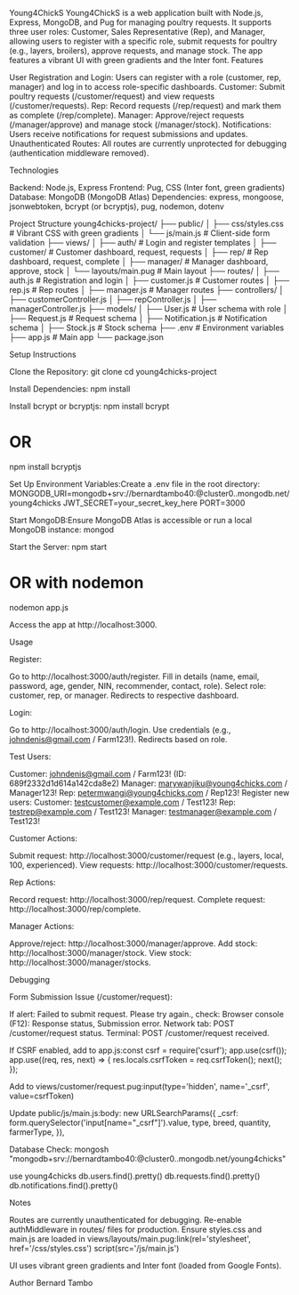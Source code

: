 Young4ChickS
Young4ChickS is a web application built with Node.js, Express, MongoDB, and Pug for managing poultry requests. It supports three user roles: Customer, Sales Representative (Rep), and Manager, allowing users to register with a specific role, submit requests for poultry (e.g., layers, broilers), approve requests, and manage stock. The app features a vibrant UI with green gradients and the Inter font.
Features

User Registration and Login: Users can register with a role (customer, rep, manager) and log in to access role-specific dashboards.
Customer: Submit poultry requests (/customer/request) and view requests (/customer/requests).
Rep: Record requests (/rep/request) and mark them as complete (/rep/complete).
Manager: Approve/reject requests (/manager/approve) and manage stock (/manager/stock).
Notifications: Users receive notifications for request submissions and updates.
Unauthenticated Routes: All routes are currently unprotected for debugging (authentication middleware removed).

Technologies

Backend: Node.js, Express
Frontend: Pug, CSS (Inter font, green gradients)
Database: MongoDB (MongoDB Atlas)
Dependencies: express, mongoose, jsonwebtoken, bcrypt (or bcryptjs), pug, nodemon, dotenv

Project Structure
young4chicks-project/
├── public/
│   ├── css/styles.css      # Vibrant CSS with green gradients
│   └── js/main.js          # Client-side form validation
├── views/
│   ├── auth/               # Login and register templates
│   ├── customer/           # Customer dashboard, request, requests
│   ├── rep/                # Rep dashboard, request, complete
│   ├── manager/            # Manager dashboard, approve, stock
│   └── layouts/main.pug    # Main layout
├── routes/
│   ├── auth.js             # Registration and login
│   ├── customer.js         # Customer routes
│   ├── rep.js              # Rep routes
│   ├── manager.js          # Manager routes
├── controllers/
│   ├── customerController.js
│   ├── repController.js
│   ├── managerController.js
├── models/
│   ├── User.js             # User schema with role
│   ├── Request.js          # Request schema
│   ├── Notification.js     # Notification schema
│   ├── Stock.js            # Stock schema
├── .env                    # Environment variables
├── app.js                  # Main app
└── package.json

Setup Instructions

Clone the Repository:
git clone <repository-url>
cd young4chicks-project


Install Dependencies:
npm install

Install bcrypt or bcryptjs:
npm install bcrypt
# OR
npm install bcryptjs


Set Up Environment Variables:Create a .env file in the root directory:
MONGODB_URI=mongodb+srv://bernardtambo40:<password>@cluster0.<id>.mongodb.net/young4chicks
JWT_SECRET=your_secret_key_here
PORT=3000


Start MongoDB:Ensure MongoDB Atlas is accessible or run a local MongoDB instance:
mongod


Start the Server:
npm start
# OR with nodemon
nodemon app.js

Access the app at http://localhost:3000.


Usage

Register:

Go to http://localhost:3000/auth/register.
Fill in details (name, email, password, age, gender, NIN, recommender, contact, role).
Select role: customer, rep, or manager.
Redirects to respective dashboard.


Login:

Go to http://localhost:3000/auth/login.
Use credentials (e.g., johndenis@gmail.com / Farm123!).
Redirects based on role.


Test Users:

Customer: johndenis@gmail.com / Farm123! (ID: 689f2332d1d614a142cda8e2)
Manager: marywanjiku@young4chicks.com / Manager123!
Rep: petermwangi@young4chicks.com / Rep123!
Register new users:
Customer: testcustomer@example.com / Test123!
Rep: testrep@example.com / Test123!
Manager: testmanager@example.com / Test123!




Customer Actions:

Submit request: http://localhost:3000/customer/request (e.g., layers, local, 100, experienced).
View requests: http://localhost:3000/customer/requests.


Rep Actions:

Record request: http://localhost:3000/rep/request.
Complete request: http://localhost:3000/rep/complete.


Manager Actions:

Approve/reject: http://localhost:3000/manager/approve.
Add stock: http://localhost:3000/manager/stock.
View stock: http://localhost:3000/manager/stocks.



Debugging

Form Submission Issue (/customer/request):

If alert: Failed to submit request. Please try again., check:
Browser console (F12): Response status, Submission error.
Network tab: POST /customer/request status.
Terminal: POST /customer/request received.


If CSRF enabled, add to app.js:const csrf = require('csurf');
app.use(csrf());
app.use((req, res, next) => {
  res.locals.csrfToken = req.csrfToken();
  next();
});

Add to views/customer/request.pug:input(type='hidden', name='_csrf', value=csrfToken)

Update public/js/main.js:body: new URLSearchParams({
  _csrf: form.querySelector('input[name="_csrf"]').value,
  type,
  breed,
  quantity,
  farmerType,
}),




Database Check:
mongosh "mongodb+srv://bernardtambo40:<password>@cluster0.<id>.mongodb.net/young4chicks"

use young4chicks
db.users.find().pretty()
db.requests.find().pretty()
db.notifications.find().pretty()



Notes

Routes are currently unauthenticated for debugging. Re-enable authMiddleware in routes/ files for production.
Ensure styles.css and main.js are loaded in views/layouts/main.pug:link(rel='stylesheet', href='/css/styles.css')
script(src='/js/main.js')


UI uses vibrant green gradients and Inter font (loaded from Google Fonts).

Author
Bernard Tambo
